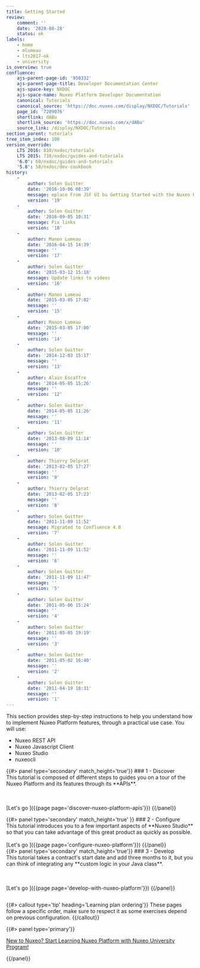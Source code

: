 ```yaml
---
title: Getting Started
review:
    comment: ''
    date: '2020-08-28'
    status: ok
labels:
    - home
    - mlumeau
    - lts2017-ok
    - university
is_overview: true
confluence:
    ajs-parent-page-id: '950332'
    ajs-parent-page-title: Developer Documentation Center
    ajs-space-key: NXDOC
    ajs-space-name: Nuxeo Platform Developer Documentation
    canonical: Tutorials
    canonical_source: 'https://doc.nuxeo.com/display/NXDOC/Tutorials'
    page_id: '7209076'
    shortlink: dABu
    shortlink_source: 'https://doc.nuxeo.com/x/dABu'
    source_link: /display/NXDOC/Tutorials
section_parent: tutorials
tree_item_index: 100
version_override:
    LTS 2016: 810/nxdoc/tutorials
    LTS 2015: 710/nxdoc/guides-and-tutorials
    '6.0': 60/nxdoc/guides-and-tutorials
    '5.8': 58/nxdoc/dev-cookbook
history:
    -
        author: Solen Guitter
        date: '2016-10-06 08:39'
        message: eplace From JSF UI bu Getting Started with the Nuxeo Platfor
        version: '19'
    -
        author: Solen Guitter
        date: '2016-09-05 10:31'
        message: Fix links
        version: '18'
    -
        author: Manon Lumeau
        date: '2016-04-15 14:39'
        message: ''
        version: '17'
    -
        author: Solen Guitter
        date: '2015-03-12 15:18'
        message: Update links to videos
        version: '16'
    -
        author: Manon Lumeau
        date: '2015-03-05 17:02'
        message: ''
        version: '15'
    -
        author: Manon Lumeau
        date: '2015-03-05 17:00'
        message: ''
        version: '14'
    -
        author: Solen Guitter
        date: '2014-12-03 15:17'
        message: ''
        version: '13'
    -
        author: Alain Escaffre
        date: '2014-05-05 15:26'
        message: ''
        version: '12'
    -
        author: Solen Guitter
        date: '2014-05-05 11:26'
        message: ''
        version: '11'
    -
        author: Solen Guitter
        date: '2013-08-09 11:14'
        message: ''
        version: '10'
    -
        author: Thierry Delprat
        date: '2013-02-05 17:27'
        message: ''
        version: '9'
    -
        author: Thierry Delprat
        date: '2013-02-05 17:23'
        message: ''
        version: '8'
    -
        author: Solen Guitter
        date: '2011-11-09 11:52'
        message: Migrated to Confluence 4.0
        version: '7'
    -
        author: Solen Guitter
        date: '2011-11-09 11:52'
        message: ''
        version: '6'
    -
        author: Solen Guitter
        date: '2011-11-09 11:47'
        message: ''
        version: '5'
    -
        author: Solen Guitter
        date: '2011-05-06 15:24'
        message: ''
        version: '4'
    -
        author: Solen Guitter
        date: '2011-05-05 19:19'
        message: ''
        version: '3'
    -
        author: Solen Guitter
        date: '2011-05-02 16:40'
        message: ''
        version: '2'
    -
        author: Solen Guitter
        date: '2011-04-19 18:31'
        message: ''
        version: '1'
---
```


This section provides step-by-step instructions to help you understand how to implement Nuxeo Platform features, through a practical use case. You will use:
- Nuxeo REST API
- Nuxeo Javascript Client
- Nuxeo Studio
- nuxeocli

<div class="row" data-equalizer data-equalize-on="medium">
<div class="column medium-4">
{{#> panel type='secondary' match_height='true'}}
### 1 - Discover
<br/>
This tutorial is composed of different steps to guides you on a tour of the Nuxeo Platform and its features through its **APIs**. <br/>

<br/><br/>
[Let's go&nbsp;<i class="fa fa-long-arrow-right" aria-hidden="true"></i>]({{page page='discover-nuxeo-platform-apis'}})
{{/panel}}
</div>
<div class="column medium-4">
{{#> panel type='secondary' match_height='true' }}
### 2 - Configure
<br/>
This tutorial introduces you to a few important aspects of **Nuxeo Studio** so that you can take advantage of this great product as quickly as possible.<br/>

<br/>
[Let's go&nbsp;<i class="fa fa-long-arrow-right" aria-hidden="true"></i>]({{page page='configure-nuxeo-platform'}})
{{/panel}}
</div>
<div class="column medium-4">
{{#> panel type='secondary' match_height='true'}}
### 3 - Develop
<br/>
This tutorial takes a contract's start date and add three months to it, but you can think of integrating any **custom logic in your Java class**.

<br/><br/>
[Let's go&nbsp;<i class="fa fa-long-arrow-right" aria-hidden="true"></i>]({{page page='develop-with-nuxeo-platform'}})
{{/panel}}
</div>
</div>

{{#> callout type='tip' heading='Learning plan ordering'}}
These pages follow a specific order, make sure to respect it as some exercises depend on previous configuration.
{{/callout}}

<div class="column">
{{#> panel type='primary'}}

[New to Nuxeo? Start Learning Nuxeo Platform with Nuxeo University Program!](https://university.nuxeo.com)

{{/panel}}
</div>

